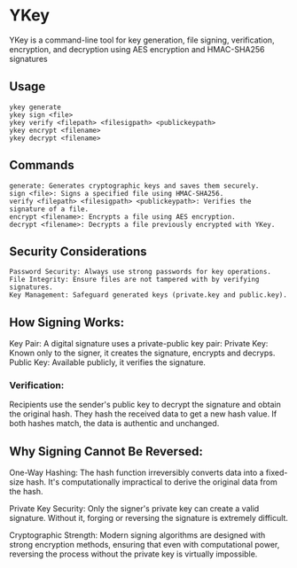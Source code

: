 # YKey

YKey is a command-line tool for key generation, file signing, verification, encryption, and decryption using AES encryption and HMAC-SHA256 signatures

## Usage

    ykey generate 
    ykey sign <file> 
    ykey verify <filepath> <filesigpath> <publickeypath>
    ykey encrypt <filename> 
    ykey decrypt <filename>

## Commands

    generate: Generates cryptographic keys and saves them securely.
    sign <file>: Signs a specified file using HMAC-SHA256.
    verify <filepath> <filesigpath> <publickeypath>: Verifies the signature of a file.
    encrypt <filename>: Encrypts a file using AES encryption.
    decrypt <filename>: Decrypts a file previously encrypted with YKey.

## Security Considerations

    Password Security: Always use strong passwords for key operations.
    File Integrity: Ensure files are not tampered with by verifying signatures.
    Key Management: Safeguard generated keys (private.key and public.key).

## How Signing Works:

Key Pair: A digital signature uses a private-public key pair:
        Private Key: Known only to the signer, it creates the signature, encrypts and decryps.
        Public Key: Available publicly, it verifies the signature.

### Verification:
Recipients use the sender's public key to decrypt the signature and obtain the original hash.
They hash the received data to get a new hash value.
        If both hashes match, the data is authentic and unchanged.

## Why Signing Cannot Be Reversed:

One-Way Hashing: The hash function irreversibly converts data into a fixed-size hash. It's computationally impractical to derive the original data from the hash.

Private Key Security: Only the signer's private key can create a valid signature. Without it, forging or reversing the signature is extremely difficult.

Cryptographic Strength: Modern signing algorithms are designed with strong encryption methods, ensuring that even with computational power, reversing the process without the private key is virtually impossible.